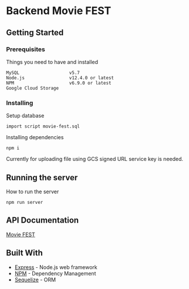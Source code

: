 # Backend Movie FEST

## Getting Started

### Prerequisites

Things you need to have and installed

```
MySQL                   v5.7
Node.js                 v12.4.0 or latest
NPM	                    v6.9.0 or latest
Google Cloud Storage
```

### Installing

Setup database

```
import script movie-fest.sql
```

Installing dependencies

```
npm i
```

Currently for uploading file using GCS signed URL service key is needed.

## Running the server

How to run the server

```
npm run server
```

## API Documentation

[Movie FEST](https://www.getpostman.com/collections/14161754a78b39e5c633)

## Built With

- [Express](https://expressjs.com/) - Node.js web framework
- [NPM](https://www.npmjs.com/) - Dependency Management
- [Sequelize](https://sequelize.org/master/index.html) - ORM